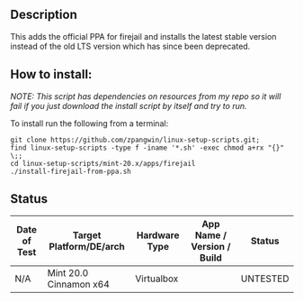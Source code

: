 
## Description

This adds the official PPA for firejail and installs the latest stable version instead of the old LTS version which has since been deprecated.

## How to install:

*NOTE: This script has dependencies on resources from my repo so it will fail if you just download the install script by itself and try to run.*

To install run the following from a terminal:

```
git clone https://github.com/zpangwin/linux-setup-scripts.git;
find linux-setup-scripts -type f -iname '*.sh' -exec chmod a+rx "{}" \;;
cd linux-setup-scripts/mint-20.x/apps/firejail
./install-firejail-from-ppa.sh
```


## Status

| Date of Test  | Target Platform/DE/arch | Hardware Type  | App Name / Version / Build                | Status  |
| ------------- | ------------------------| -------------- | ----------------------------------------- | ------- |
| N/A  | Mint 20.0 Cinnamon x64  | Virtualbox     |  | UNTESTED |

